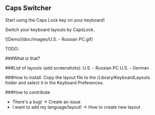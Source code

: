 Caps Switcher
----------------------------------------------
Start using the Caps Lock key on your keyboard!

Switch your keyboard layouts by CapsLock.

![Demo](doc/images/U.S. - Russian PC.gif)

TODO:

###What is that?###List of layouts (add screenshots):
U.S. - Russian PC
U.S. - German

###How to install.
Copy the layout file to the /Library/KeyboardLayouts folder and select it in the Keyboard Preferences.

###How to contribute
- There's a bug! -> Create an issue
- I want to add my language/layout! -> How to create new layout